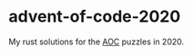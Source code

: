 # advent-of-code-2020

My rust solutions for the [AOC] puzzles in 2020.

[AOC]: https://adventofcode.com/
